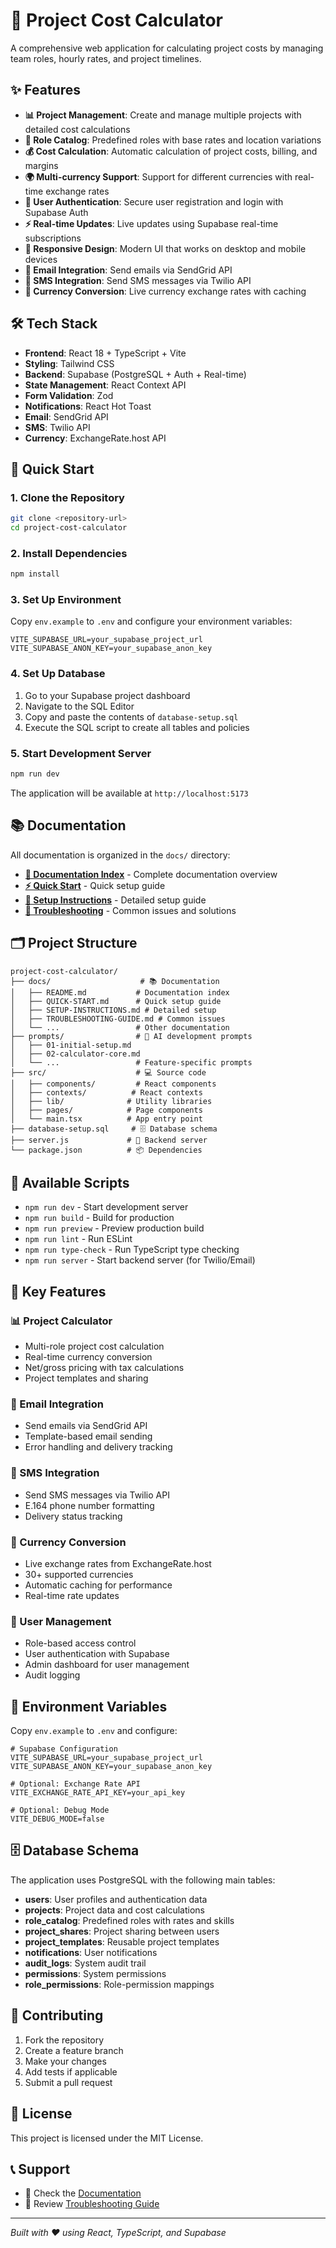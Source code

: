 # 🧮 Project Cost Calculator

A comprehensive web application for calculating project costs by managing team roles, hourly rates, and project timelines.

## ✨ Features

- **📊 Project Management**: Create and manage multiple projects with detailed cost calculations
- **👥 Role Catalog**: Predefined roles with base rates and location variations
- **💰 Cost Calculation**: Automatic calculation of project costs, billing, and margins
- **🌍 Multi-currency Support**: Support for different currencies with real-time exchange rates
- **🔐 User Authentication**: Secure user registration and login with Supabase Auth
- **⚡ Real-time Updates**: Live updates using Supabase real-time subscriptions
- **📱 Responsive Design**: Modern UI that works on desktop and mobile devices
- **📧 Email Integration**: Send emails via SendGrid API
- **📱 SMS Integration**: Send SMS messages via Twilio API
- **💱 Currency Conversion**: Live currency exchange rates with caching

## 🛠️ Tech Stack

- **Frontend**: React 18 + TypeScript + Vite
- **Styling**: Tailwind CSS
- **Backend**: Supabase (PostgreSQL + Auth + Real-time)
- **State Management**: React Context API
- **Form Validation**: Zod
- **Notifications**: React Hot Toast
- **Email**: SendGrid API
- **SMS**: Twilio API
- **Currency**: ExchangeRate.host API

## 🚀 Quick Start

### 1. Clone the Repository

```bash
git clone <repository-url>
cd project-cost-calculator
```

### 2. Install Dependencies

```bash
npm install
```

### 3. Set Up Environment

Copy `env.example` to `.env` and configure your environment variables:

```env
VITE_SUPABASE_URL=your_supabase_project_url
VITE_SUPABASE_ANON_KEY=your_supabase_anon_key
```

### 4. Set Up Database

1. Go to your Supabase project dashboard
2. Navigate to the SQL Editor
3. Copy and paste the contents of `database-setup.sql`
4. Execute the SQL script to create all tables and policies

### 5. Start Development Server

```bash
npm run dev
```

The application will be available at `http://localhost:5173`

## 📚 Documentation

All documentation is organized in the `docs/` directory:

- **[📖 Documentation Index](docs/README.md)** - Complete documentation overview
- **[⚡ Quick Start](docs/QUICK-START.md)** - Quick setup guide
- **[🔧 Setup Instructions](docs/SETUP-INSTRUCTIONS.md)** - Detailed setup guide
- **[🐛 Troubleshooting](docs/TROUBLESHOOTING-GUIDE.md)** - Common issues and solutions

## 🗂️ Project Structure

```
project-cost-calculator/
├── docs/                    # 📚 Documentation
│   ├── README.md           # Documentation index
│   ├── QUICK-START.md      # Quick setup guide
│   ├── SETUP-INSTRUCTIONS.md # Detailed setup
│   ├── TROUBLESHOOTING-GUIDE.md # Common issues
│   └── ...                 # Other documentation
├── prompts/                # 🤖 AI development prompts
│   ├── 01-initial-setup.md
│   ├── 02-calculator-core.md
│   └── ...                 # Feature-specific prompts
├── src/                    # 💻 Source code
│   ├── components/         # React components
│   ├── contexts/          # React contexts
│   ├── lib/              # Utility libraries
│   ├── pages/            # Page components
│   └── main.tsx          # App entry point
├── database-setup.sql     # 🗄️ Database schema
├── server.js             # 🔧 Backend server
└── package.json          # 📦 Dependencies
```

## 🔧 Available Scripts

- `npm run dev` - Start development server
- `npm run build` - Build for production
- `npm run preview` - Preview production build
- `npm run lint` - Run ESLint
- `npm run type-check` - Run TypeScript type checking
- `npm run server` - Start backend server (for Twilio/Email)

## 🌟 Key Features

### 📊 Project Calculator
- Multi-role project cost calculation
- Real-time currency conversion
- Net/gross pricing with tax calculations
- Project templates and sharing

### 📧 Email Integration
- Send emails via SendGrid API
- Template-based email sending
- Error handling and delivery tracking

### 📱 SMS Integration
- Send SMS messages via Twilio API
- E.164 phone number formatting
- Delivery status tracking

### 💱 Currency Conversion
- Live exchange rates from ExchangeRate.host
- 30+ supported currencies
- Automatic caching for performance
- Real-time rate updates

### 👥 User Management
- Role-based access control
- User authentication with Supabase
- Admin dashboard for user management
- Audit logging

## 🔐 Environment Variables

Copy `env.example` to `.env` and configure:

```env
# Supabase Configuration
VITE_SUPABASE_URL=your_supabase_project_url
VITE_SUPABASE_ANON_KEY=your_supabase_anon_key

# Optional: Exchange Rate API
VITE_EXCHANGE_RATE_API_KEY=your_api_key

# Optional: Debug Mode
VITE_DEBUG_MODE=false
```

## 🗄️ Database Schema

The application uses PostgreSQL with the following main tables:

- **users**: User profiles and authentication data
- **projects**: Project data and cost calculations
- **role_catalog**: Predefined roles with rates and skills
- **project_shares**: Project sharing between users
- **project_templates**: Reusable project templates
- **notifications**: User notifications
- **audit_logs**: System audit trail
- **permissions**: System permissions
- **role_permissions**: Role-permission mappings

## 🤝 Contributing

1. Fork the repository
2. Create a feature branch
3. Make your changes
4. Add tests if applicable
5. Submit a pull request

## 📄 License

This project is licensed under the MIT License.

## 📞 Support

- 📖 Check the [Documentation](docs/README.md)
- 🐛 Review [Troubleshooting Guide](docs/TROUBLESHOOTING-GUIDE.md)

---

*Built with ❤️ using React, TypeScript, and Supabase* 
